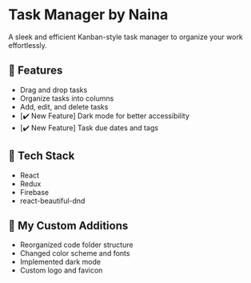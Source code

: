 # Task Manager by Naina

A sleek and efficient Kanban-style task manager to organize your work effortlessly.

## 🔧 Features
- Drag and drop tasks
- Organize tasks into columns
- Add, edit, and delete tasks
- [✔️ New Feature] Dark mode for better accessibility
- [✔️ New Feature] Task due dates and tags

## 🚀 Tech Stack
- React
- Redux
- Firebase
- react-beautiful-dnd

## 🎯 My Custom Additions
- Reorganized code folder structure
- Changed color scheme and fonts
- Implemented dark mode
- Custom logo and favicon
